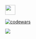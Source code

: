 
<img src="https://github.com/blackcater/blackcater/raw/main/images/Hi.gif" height="32"/></h1>

<!--
**iavianm/iavianm** is a ✨ _special_ ✨ repository because its `README.md` (this file) appears on your GitHub profile.

Here are some ideas to get you started:

- 🔭 I’m currently working on ...
- 🌱 I’m currently learning ...
- 👯 I’m looking to collaborate on ...
- 🤔 I’m looking for help with ...
- 💬 Ask me about ...
- 📫 How to reach me: ...
- 😄 Pronouns: ...
- ⚡ Fun fact: ...
--> 
<!-- ![](https://github-profile-summary-cards.vercel.app/api/cards/repos-per-language?username=iavianm&theme=solarized_dark) -->

[![codewars](https://www.codewars.com/users/iavianm/badges/small)](https://www.codewars.com/users/iavianm)

![](https://komarev.com/ghpvc/?username=iavianm)
